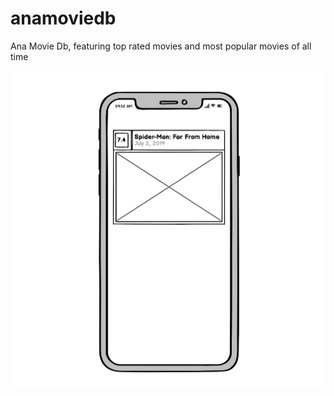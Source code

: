 # anamoviedb
Ana Movie Db, featuring top rated movies and most popular movies of all time

![Screenshot](https://github.com/donaldking/anamoviedb/blob/master/Screenshot%202019-07-24%2000.16.32.png)
